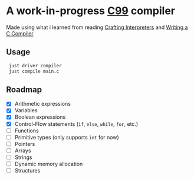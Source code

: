 # A work-in-progress [C99](https://en.wikipedia.org/wiki/C99) compiler

Made using what i learned from reading [Crafting Interpreters](https://craftinginterpreters.com/) and [Writing a C Compiler](https://nostarch.com/writing-c-compiler)

## Usage
```sh
 just driver compiler
 just compile main.c
```

## Roadmap
 - [x] Arithmetic expressions
 - [x] Variables
 - [x] Boolean expressions
 - [x] Control-Flow statements (`if`, `else`, `while`, `for`, etc.)
 - [ ] Functions
 - [ ] Primitive types (only supports `int` for now)
 - [ ] Pointers
 - [ ] Arrays
 - [ ] Strings
 - [ ] Dynamic memory allocation
 - [ ] Structures